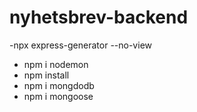 # nyhetsbrev-backend

-npx express-generator --no-view
- npm i nodemon
- npm install
- npm i mongdodb
- npm i mongoose
